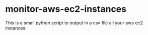 # monitor-aws-ec2-instances
This is a small python script to output in a csv file all your aws ec2 instances.

